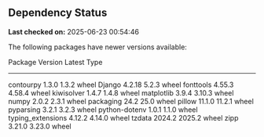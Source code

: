 ## Dependency Status

**Last checked on:** 2025-06-23 00:54:46

The following packages have newer versions available:

Package           Version Latest Type
----------------- ------- ------ -----
contourpy         1.3.0   1.3.2  wheel
Django            4.2.18  5.2.3  wheel
fonttools         4.55.3  4.58.4 wheel
kiwisolver        1.4.7   1.4.8  wheel
matplotlib        3.9.4   3.10.3 wheel
numpy             2.0.2   2.3.1  wheel
packaging         24.2    25.0   wheel
pillow            11.1.0  11.2.1 wheel
pyparsing         3.2.1   3.2.3  wheel
python-dotenv     1.0.1   1.1.0  wheel
typing_extensions 4.12.2  4.14.0 wheel
tzdata            2024.2  2025.2 wheel
zipp              3.21.0  3.23.0 wheel
